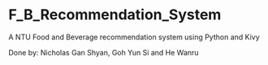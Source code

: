 # F_B_Recommendation_System
A NTU Food and Beverage recommendation system using Python and Kivy


Done by: Nicholas Gan Shyan, Goh Yun Si and He Wanru
